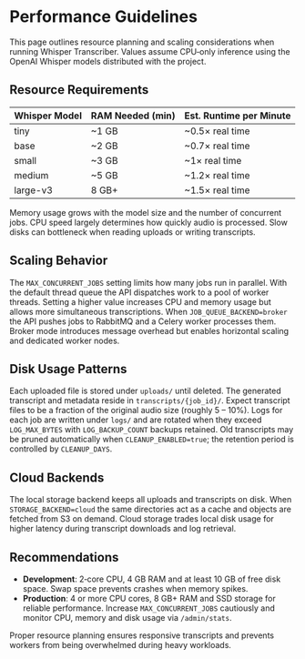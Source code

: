 # Performance Guidelines

This page outlines resource planning and scaling considerations when running
Whisper Transcriber. Values assume CPU‑only inference using the
OpenAI Whisper models distributed with the project.

## Resource Requirements

| Whisper Model | RAM Needed (min) | Est. Runtime per Minute |
|--------------|-----------------|-------------------------|
| tiny         | ~1&nbsp;GB      | ~0.5× real time         |
| base         | ~2&nbsp;GB      | ~0.7× real time         |
| small        | ~3&nbsp;GB      | ~1× real time           |
| medium       | ~5&nbsp;GB      | ~1.2× real time         |
| large-v3     | 8&nbsp;GB+      | ~1.5× real time         |

Memory usage grows with the model size and the number of concurrent jobs.
CPU speed largely determines how quickly audio is processed. Slow disks can
bottleneck when reading uploads or writing transcripts.

## Scaling Behavior

The `MAX_CONCURRENT_JOBS` setting limits how many jobs run in parallel.
With the default thread queue the API dispatches work to a pool of worker
threads. Setting a higher value increases CPU and memory usage but allows more
simultaneous transcriptions. When `JOB_QUEUE_BACKEND=broker` the API pushes
jobs to RabbitMQ and a Celery worker processes them. Broker mode introduces
message overhead but enables horizontal scaling and dedicated worker nodes.

## Disk Usage Patterns

Each uploaded file is stored under `uploads/` until deleted. The generated
transcript and metadata reside in `transcripts/{job_id}/`. Expect transcript
files to be a fraction of the original audio size (roughly 5&nbsp;–&nbsp;10%).
Logs for each job are written under `logs/` and are rotated when they exceed
`LOG_MAX_BYTES` with `LOG_BACKUP_COUNT` backups retained.
Old transcripts may be pruned automatically when `CLEANUP_ENABLED=true`; the
retention period is controlled by `CLEANUP_DAYS`.

## Cloud Backends

The local storage backend keeps all uploads and transcripts on disk. When
`STORAGE_BACKEND=cloud` the same directories act as a cache and objects are
fetched from S3 on demand. Cloud storage trades local disk usage for higher
latency during transcript downloads and log retrieval.

## Recommendations

- **Development**: 2‑core CPU, 4&nbsp;GB RAM and at least 10&nbsp;GB of free disk
  space. Swap space prevents crashes when memory spikes.
- **Production**: 4 or more CPU cores, 8&nbsp;GB+ RAM and SSD storage for
  reliable performance. Increase `MAX_CONCURRENT_JOBS` cautiously and monitor
  CPU, memory and disk usage via `/admin/stats`.

Proper resource planning ensures responsive transcripts and prevents workers
from being overwhelmed during heavy workloads.
